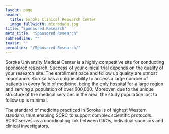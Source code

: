 ```yaml
---
layout: page
header:
  title: Soroka Clinical Research Center
  image_fullwidth: microdude.jpg
title: "Sponsored Research"
meta_title: "Sponsored Research"
subheadline: ""
teaser: ""
permalink: "/Sponsored Research/"
---
```


Soroka University Medical Center is a highly competitive site for conducting sponsored research.
Success of your clinical trial depends on the quality of your research site.
The enrollment pace and follow up quality are utmost importance.  Soroka has a unique ability to access a large number of patients in every field of medicine, being the only hospital for a large region and serving a population of over 600,000.
Moreover, due to the unique structure of the medical services in the area, the study population lost to follow up is minimal.  


The standard of medicine practiced in Soroka is of highest Western standard, thus enabling SCRC to support complex scientific protocols.  
SCRC serves as a coordinating link between CROs, individual sponsors and clinical investigators.
